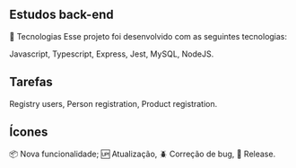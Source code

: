 ## Estudos back-end

🧪 Tecnologias Esse projeto foi desenvolvido com as seguintes tecnologias:

Javascript,
Typescript,
Express,
Jest,
MySQL,
NodeJS.

## Tarefas
Registry users,
Person registration,
Product registration.

## Ícones
📦 Nova funcionalidade;
🆙 Atualização,
🪲 Correção de bug,
🏁 Release.
